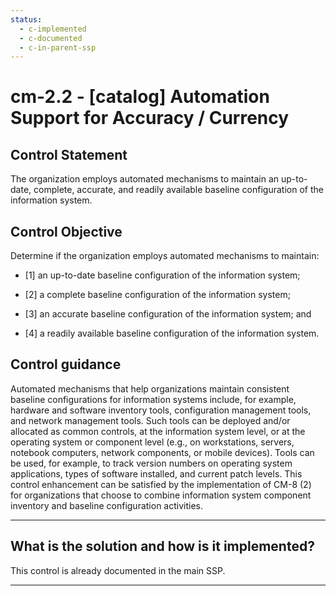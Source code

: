 ```yaml
---
status:
  - c-implemented
  - c-documented
  - c-in-parent-ssp
---
```


# cm-2.2 - \[catalog\] Automation Support for Accuracy / Currency

## Control Statement

The organization employs automated mechanisms to maintain an up-to-date, complete, accurate, and readily available baseline configuration of the information system.

## Control Objective

Determine if the organization employs automated mechanisms to maintain:

- \[1\] an up-to-date baseline configuration of the information system;

- \[2\] a complete baseline configuration of the information system;

- \[3\] an accurate baseline configuration of the information system; and

- \[4\] a readily available baseline configuration of the information system.

## Control guidance

Automated mechanisms that help organizations maintain consistent baseline configurations for information systems include, for example, hardware and software inventory tools, configuration management tools, and network management tools. Such tools can be deployed and/or allocated as common controls, at the information system level, or at the operating system or component level (e.g., on workstations, servers, notebook computers, network components, or mobile devices). Tools can be used, for example, to track version numbers on operating system applications, types of software installed, and current patch levels. This control enhancement can be satisfied by the implementation of CM-8 (2) for organizations that choose to combine information system component inventory and baseline configuration activities.

______________________________________________________________________

## What is the solution and how is it implemented?

This control is already documented in the main SSP.

______________________________________________________________________
